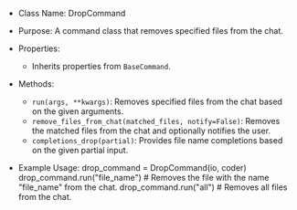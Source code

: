 - Class Name: DropCommand
- Purpose: A command class that removes specified files from the chat.

- Properties:
    - Inherits properties from `BaseCommand`.

- Methods:
    - `run(args, **kwargs)`: Removes specified files from the chat based on the given arguments.
    - `remove_files_from_chat(matched_files, notify=False)`: Removes the matched files from the chat and optionally notifies the user.
    - `completions_drop(partial)`: Provides file name completions based on the given partial input.

- Example Usage:
drop_command = DropCommand(io, coder)
drop_command.run("file_name")  # Removes the file with the name "file_name" from the chat.
drop_command.run("all")  # Removes all files from the chat.
